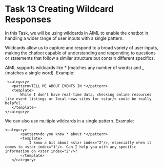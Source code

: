 # Task 13 Creating Wildcard Responses 

In this Task, we will be using wildcards in AIML to enable the chatbot in handling a wider range of user inputs with a single pattern.

 Wildcards allow us to capture and respond to a broad variety of user inputs, making the chatbot capable of understanding and responding to questions or statements that follow a similar structure but contain different specifics.

 AIML supports wildcards like * (matches any number of words) and _ (matches a single word). Example:
 ```
  <category>
    <pattern>TELL ME ABOUT EVENTS IN *</pattern>
    <template>
        While I don't have real-time data, checking online resources like event listings or local news sites for <star/> could be really helpful.
    </template>
</category>
 ```
We can also use multiple wildcards in a single pattern. Example:
 ```
<category>
        <pattern>do you know * about *</pattern>
        <template>
            I know a bit about <star index="2"/>, especially when it comes to <star index="1"/>. Can I help you with any specific information on <star index="2"/>?
        </template>
    </category>
 ```

